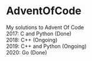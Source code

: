# AdventOfCode

My solutions to Advent Of Code  
2017: C and Python (Done)  
2018: C++ (Ongoing)  
2019: C++ and Python (Ongoing)  
2020: Go (Done)  